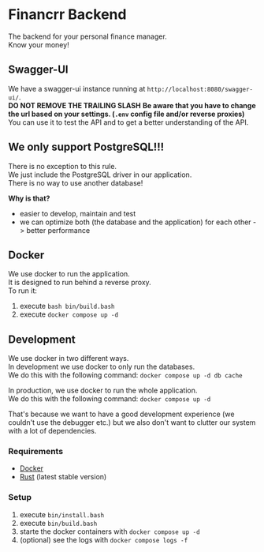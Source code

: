 # Financrr Backend

The backend for your personal finance manager.
<br>
Know your money!

## Swagger-UI

We have a swagger-ui instance running at `http://localhost:8080/swagger-ui/`.<br>
**DO NOT REMOVE THE TRAILING SLASH**
**Be aware that you have to change the url based on your settings. (`.env` config file and/or reverse proxies)**<br>
You can use it to test the API and to get a better understanding of the API.

## We only support PostgreSQL!!!

There is no exception to this rule.<br>
We just include the PostgreSQL driver in our application.<br>
There is no way to use another database!

**Why is that?**<br>

- easier to develop, maintain and test
- we can optimize both (the database and the application) for each other -> better performance

## Docker

We use docker to run the application.<br>
It is designed to run behind a reverse proxy.<br>
To run it:

1. execute `bash bin/build.bash`
2. execute `docker compose up -d`

## Development

We use docker in two different ways.<br>
In development we use docker to only run the databases.<br>
We do this with the following command: `docker compose up -d db cache`

In production, we use docker to run the whole application.<br>
We do this with the following command: `docker compose up -d`

That's because we want to have a good development experience (we couldn't use the debugger etc.) but we also don't
want to clutter our system with a lot of dependencies.

### Requirements

- [Docker](https://www.docker.com/)
- [Rust](https://www.rust-lang.org/)  (latest stable version)

### Setup

1. execute `bin/install.bash`
2. execute `bin/build.bash`
3. starte the docker containers with `docker compose up -d`
4. (optional) see the logs with `docker compose logs -f`

